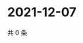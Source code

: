 # 2021-12-07

共 0 条

<!-- BEGIN WEIBO -->
<!-- 最后更新时间 Tue Dec 07 2021 07:15:22 GMT+0800 (China Standard Time) -->

<!-- END WEIBO -->
